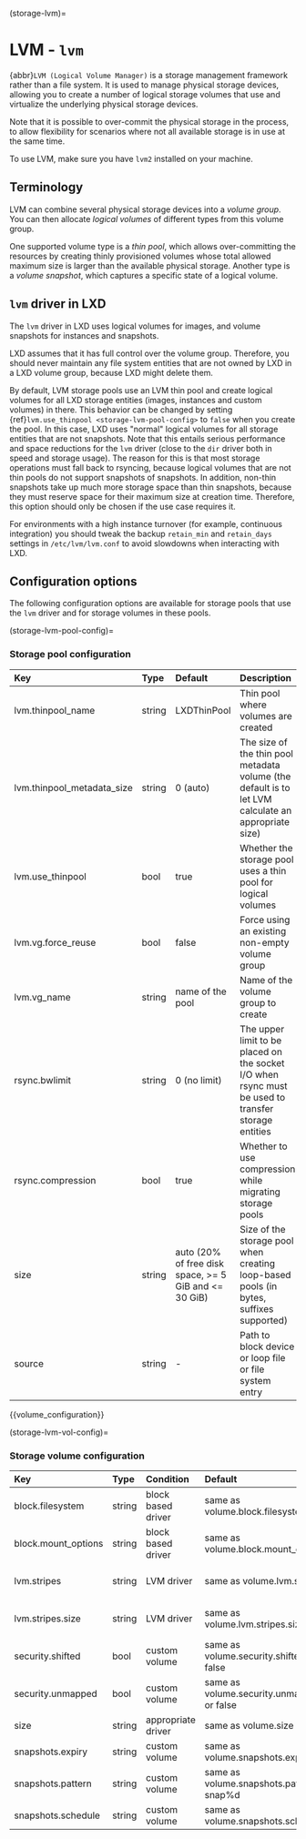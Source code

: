 (storage-lvm)=
# LVM - `lvm`

{abbr}`LVM (Logical Volume Manager)` is a storage management framework rather than a file system.
It is used to manage physical storage devices, allowing you to create a number of logical storage volumes that use and virtualize the underlying physical storage devices.

Note that it is possible to over-commit the physical storage in the process, to allow flexibility for scenarios where not all available storage is in use at the same time.

To use LVM, make sure you have `lvm2` installed on your machine.

## Terminology

LVM can combine several physical storage devices into a *volume group*.
You can then allocate *logical volumes* of different types from this volume group.

One supported volume type is a *thin pool*, which allows over-committing the resources by creating  thinly provisioned volumes whose total allowed maximum size is larger than the available physical storage.
Another type is a *volume snapshot*, which captures a specific state of a logical volume.

## `lvm` driver in LXD

The `lvm` driver in LXD uses logical volumes for images, and volume snapshots for instances and snapshots.

LXD assumes that it has full control over the volume group.
Therefore, you should never maintain any file system entities that are not owned by LXD in a LXD volume group, because LXD might delete them.

By default, LVM storage pools use an LVM thin pool and create logical volumes for all LXD storage entities (images, instances and custom volumes) in there.
This behavior can be changed by setting {ref}`lvm.use_thinpool <storage-lvm-pool-config>` to `false` when you create the pool.
In this case, LXD uses "normal" logical volumes for all storage entities that are not snapshots.
Note that this entails serious performance and space reductions for the `lvm` driver (close to the `dir` driver both in speed and storage usage).
The reason for this is that most storage operations must fall back to rsyncing, because logical volumes that are not thin pools do not support snapshots of snapshots.
In addition, non-thin snapshots take up much more storage space than thin snapshots, because they must reserve space for their maximum size at creation time.
Therefore, this option should only be chosen if the use case requires it.

For environments with a high instance turnover (for example, continuous integration) you should tweak the backup `retain_min` and `retain_days` settings in `/etc/lvm/lvm.conf` to avoid slowdowns when interacting with LXD.

## Configuration options

The following configuration options are available for storage pools that use the `lvm` driver and for storage volumes in these pools.

(storage-lvm-pool-config)=
### Storage pool configuration
Key                           | Type                          | Default                                 | Description
:--                           | :---                          | :------                                 | :----------
lvm.thinpool\_name            | string                        | LXDThinPool                             | Thin pool where volumes are created
lvm.thinpool\_metadata\_size  | string                        | 0 (auto)                                | The size of the thin pool metadata volume (the default is to let LVM calculate an appropriate size)
lvm.use\_thinpool             | bool                          | true                                    | Whether the storage pool uses a thin pool for logical volumes
lvm.vg.force\_reuse           | bool                          | false                                   | Force using an existing non-empty volume group
lvm.vg\_name                  | string                        | name of the pool                        | Name of the volume group to create
rsync.bwlimit                 | string                        | 0 (no limit)                            | The upper limit to be placed on the socket I/O when rsync must be used to transfer storage entities
rsync.compression             | bool                          | true                                    | Whether to use compression while migrating storage pools
size                          | string                        | auto (20% of free disk space, >= 5 GiB and <= 30 GiB) | Size of the storage pool when creating loop-based pools (in bytes, suffixes supported)
source                        | string                        | -                                       | Path to block device or loop file or file system entry

{{volume_configuration}}

(storage-lvm-vol-config)=
### Storage volume configuration
Key                     | Type      | Condition                 | Default                                     | Description
:--                     | :---      | :--------                 | :------                                     | :----------
block.filesystem        | string    | block based driver        | same as volume.block.filesystem             | {{block_filesystem}}
block.mount\_options    | string    | block based driver        | same as volume.block.mount\_options         | Mount options for block devices
lvm.stripes             | string    | LVM driver                | same as volume.lvm.stripes                  | Number of stripes to use for new volumes (or thin pool volume)
lvm.stripes.size        | string    | LVM driver                | same as volume.lvm.stripes.size             | Size of stripes to use (at least 4096 bytes and multiple of 512 bytes)
security.shifted        | bool      | custom volume             | same as volume.security.shifted or false    | {{enable_ID_shifting}}
security.unmapped       | bool      | custom volume             | same as volume.security.unmapped or false   | Disable ID mapping for the volume
size                    | string    | appropriate driver        | same as volume.size                         | Size/quota of the storage volume
snapshots.expiry        | string    | custom volume             | same as volume.snapshots.expiry             | {{snapshot_expiry_format}}
snapshots.pattern       | string    | custom volume             | same as volume.snapshots.pattern or snap%d  | {{snapshot_pattern_format}}
snapshots.schedule      | string    | custom volume             | same as volume.snapshots.schedule           | {{snapshot_schedule_format}}
